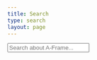 ```yaml
---
title: Search
type: search
layout: page
---
```


<!-- Using existing `page` layout for re-use. Thus HTML is coded here. -->

<input id="searchInput" type="search" placeholder="Search about A-Frame..."></input>

<!-- Populated with JS. -->
<ul id="searchResults"><ul>

<script id="searchResultTemplate" type="text/template">
  <li>
    <a href="{{ resultUrl }}">{{ resultTitle }}</a>
  </li>
</script>
